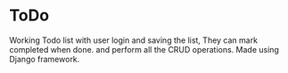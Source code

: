 # ToDo
Working Todo list with user login and saving the list, They can mark completed when done. and perform all the CRUD operations. Made using Django framework.
